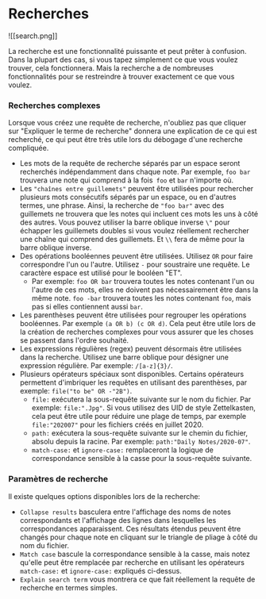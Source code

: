 # Recherches

![[search.png]]

La recherche est une fonctionnalité puissante et peut prêter à confusion. Dans la plupart des cas, si vous tapez simplement ce que vous voulez trouver, cela fonctionnera. Mais la recherche a de nombreuses fonctionnalités pour se restreindre à trouver exactement ce que vous voulez.

### Recherches complexes

Lorsque vous créez une requête de recherche, n'oubliez pas que cliquer sur "Expliquer le terme de recherche" donnera une explication de ce qui est recherché, ce qui peut être très utile lors du débogage d'une recherche compliquée.

- Les mots de la requête de recherche séparés par un espace seront recherchés indépendamment dans chaque note. Par exemple, `foo bar` trouvera une note qui comprend à la fois` foo` et `bar` n'importe où.
- Les `"chaînes entre guillemets"` peuvent être utilisées pour rechercher plusieurs mots consécutifs séparés par un espace, ou en d'autres termes, une phrase. Ainsi, la recherche de `"foo bar"` avec des guillemets ne trouvera que les notes qui incluent ces mots les uns à côté des autres. Vous pouvez utiliser la barre oblique inverse `\"` pour échapper les guillemets doubles si vous voulez réellement rechercher une chaîne qui comprend des guillemets. Et `\\` fera de même pour la barre oblique inverse.
- Des opérations booléennes peuvent être utilisées. Utilisez `OR` pour faire correspondre l'un ou l'autre. Utilisez `-` pour soustraire une requête. Le caractère espace est utilisé pour le booléen "ET".
	- Par exemple: `foo OR bar` trouvera toutes les notes contenant l'un ou l'autre de ces mots, elles ne doivent pas nécessairement être dans la même note. `foo -bar` trouvera toutes les notes contenant `foo`, mais pas si elles contiennent aussi `bar`.
- Les parenthèses peuvent être utilisées pour regrouper les opérations booléennes. Par exemple `(a OR b) (c OR d)`. Cela peut être utile lors de la création de recherches complexes pour vous assurer que les choses se passent dans l'ordre souhaité.
- Les expressions régulières (regex) peuvent désormais être utilisées dans la recherche. Utilisez une barre oblique pour désigner une expression régulière. Par exemple: `/[a-z]{3}/`.
- Plusieurs opérateurs spéciaux sont disponibles. Certains opérateurs permettent d'imbriquer les requêtes en utilisant des parenthèses, par exemple: `file("to be" OR -"2B")`.
	- `file:` exécutera la sous-requête suivante sur le nom du fichier. Par exemple: `file:".Jpg"`. Si vous utilisez des UID de style Zettelkasten, cela peut être utile pour réduire une plage de temps, par exemple `file:"202007"` pour les fichiers créés en juillet 2020.
	- `path:` exécutera la sous-requête suivante sur le chemin du fichier, absolu depuis la racine. Par exemple: `path:"Daily Notes/2020-07"`.
	- `match-case:` et `ignore-case:` remplaceront la logique de correspondance sensible à la casse pour la sous-requête suivante.

### Paramètres de recherche

Il existe quelques options disponibles lors de la recherche:

- `Collapse results` basculera entre l'affichage des noms de notes correspondants et l'affichage des lignes dans lesquelles les correspondances apparaissent. Ces résultats étendus peuvent être changés pour chaque note en cliquant sur le triangle de pliage à côté du nom du fichier.
- `Match case` bascule la correspondance sensible à la casse, mais notez qu'elle peut être remplacée par recherche en utilisant les opérateurs `match-case:` et `ignore-case:` expliqués ci-dessus.
- `Explain search term` vous montrera ce que fait réellement la requête de recherche en termes simples.
